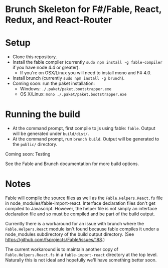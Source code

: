 # Brunch Skeleton for F#/Fable, React, Redux, and React-Router

# Setup

* Clone this repository.
* Install the fable compiler (currently `sudo npm install -g fable-compiler` if you have node 4.4 or greater).
  - If you're on OSX/Linux you will need to install mono and F# 4.0.
* Install brunch (currently `sudo npm install -g brunch`).
* Coming soon: run the paket installation:
  - Windows: `./.paket/paket.bootstrapper.exe`
  - OS X/Linux: `mono ./.paket/paket.bootstrapper.exe`

# Running the build

* At the command prompt, first compile to js using fable: `fable`. Output will be generated under `build/dist/`.
* At the command prompt, run `brunch build`.  Output will be generated to the `public/` directory.

Coming soon: Testing

See the Fable and Brunch documentation for more build options.

# Notes

Fable will compile the source files as well as the `Fable.Helpers.React.fs` file
in node_modules/fable-import-react. Interface declaration files don't get compiled
to Javascript. However, the helper file is not simply an interface declaration file
and so must be compiled and be part of the build output.

Currently there is a workaround for an issue with brunch where the `Fable.Helpers.React`
module isn't found because fable compiles it under a node_modules subdirectory of the
build output directory. (See https://github.com/fsprojects/Fable/issues/188.)

The current workaround is to maintain another copy of `Fable.Helpers.React.fs` in a
`fable-import-react` directory at the top level. Naturally this is not ideal and
hopefully we'll have something better soon.


